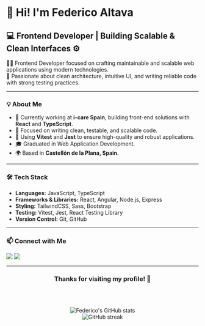 # 👋 Hi! I'm Federico Altava

## 💻 **Frontend Developer | Building Scalable & Clean Interfaces** ⚙️

👨‍💻 Frontend Developer focused on crafting maintainable and scalable web applications using modern technologies.  
🧠 Passionate about clean architecture, intuitive UI, and writing reliable code with strong testing practices.

---

### 💡 About Me
- 🚀 Currently working at **i-care Spain**, building front-end solutions with **React** and **TypeScript**.
- 🎯 Focused on writing clean, testable, and scalable code.
- 🧪 Using **Vitest** and **Jest** to ensure high-quality and robust applications.
- 🎓 Graduated in Web Application Development.
- 🌍 Based in **Castellón de la Plana, Spain**.

---

### 🛠️ Tech Stack
- **Languages:** JavaScript, TypeScript  
- **Frameworks & Libraries:** React, Angular, Node.js, Express  
- **Styling:** TailwindCSS, Sass, Bootstrap  
- **Testing:** Vitest, Jest, React Testing Library  
- **Version Control:** Git, GitHub   

---

### 📫 Connect with Me

<a href = "mailto:fede.altava@gmail.com"><img src="https://img.shields.io/badge/-Gmail-%23333?style=for-the-badge&logo=gmail&logoColor=white"   target="_blank"></a>
<a href="https://www.linkedin.com/in/federico-altava/" target="_blank"><img src="https://img.shields.io/badge/-LinkedIn-%230077B5?style=for-the-badge&logo=linkedin&logoColor=white" target="_blank"></a>

---

<h3 align="center">Thanks for visiting my profile! 🚀</h3>
</br>
</br>

<p align="center">
  <img src="https://github-readme-stats.vercel.app/api?username=fedealtava&show_icons=true&theme=tokyonight" alt="Federico's GitHub stats" />
  <br />
  <img src="https://github-readme-streak-stats.herokuapp.com/?user=fedealtava&theme=tokyonight" alt="GitHub streak" />
</p>

